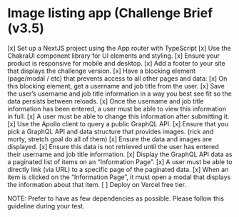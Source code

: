 
# Image listing app (Challenge Brief (v3.5)

[x] Set up a NextJS project using the App router with TypeScript
[x] Use the ChakraUI component library for UI elements and styling.
[x] Ensure your product is responsive for mobile and desktop.
[x] Add a footer to your site that displays the challenge version.
[x] Have a blocking element (page/modal / etc) that prevents access to all other pages and data:
[x] On this blocking element, get a username and job title from the user.
[x] Save the user’s username and job title information in a way you best see fit so the data persists between reloads.
[x] Once the username and job title information has been entered, a user must be able to view this information in full.
[x] A user must be able to change this information after submitting it.
[x] Use the Apollo client to query a public GraphQL API.
[x] Ensure that you pick a GraphQL API and data structure that provides images. (rick and morty, stretch goal do all of them)
[x] Ensure the data and images are displayed.
[x] Ensure this data is not retrieved until the user has entered their username and job title information.
[x] Display the GraphQL API data as a paginated list of items on an “Information Page”.
[x] A user must be able to directly link (via URL) to a specific page of the paginated data.
[x] When an item is clicked on the “Information Page”, it must open a modal that displays the information about that item.
[ ] Deploy on Vercel free tier.

NOTE: Prefer to have as few dependencies as possible. Please follow this guideline during your test.
